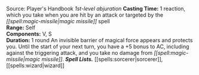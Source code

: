 Source: Player's Handbook
*1st-level abjuration*
**Casting Time:** 1 reaction, which you take when you are hit by an attack or targeted by the *[[spell:magic-missile|magic missile]]* spell  
**Range:** Self  
**Components:** V, S  
**Duration:** 1 round
An invisible barrier of magical force appears and protects you. Until the start of your next turn, you have a +5 bonus to AC, including against the triggering attack, and you take no damage from *[[spell:magic-missile|magic missile]]*.
***Spell Lists.*** [[spells:sorcerer|sorcerer]], [[spells:wizard|wizard]]